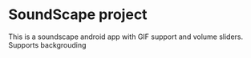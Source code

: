 # SoundScape project

This is a soundscape android app with GIF support and volume sliders. Supports backgrouding

